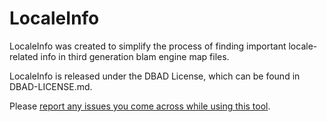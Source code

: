 # LocaleInfo #

LocaleInfo was created to simplify the process of finding important locale-related info in third generation blam engine map files.

LocaleInfo is released under the DBAD License, which can be found in DBAD-LICENSE.md.

Please [report any issues you come across while using this tool](https://github.com/OrangeMohawk/LocaleInfo/Issues "Issue Tracker").